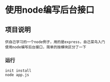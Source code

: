 # 使用node编写后台接口

## 项目说明
```
供自己学习的一个node例子，用的是express，自己菜鸟入门
使用node编写后台接口，简单的按模块区分了一下
```

### 运行
```
init install
node app.js
```

